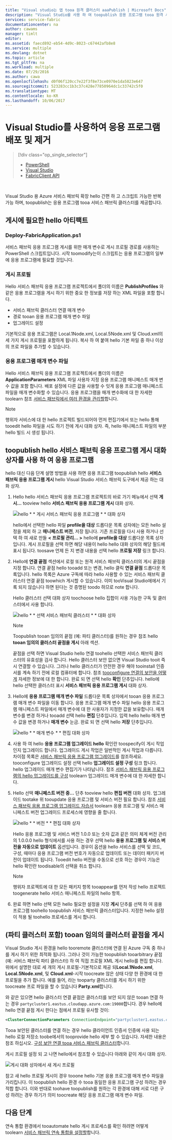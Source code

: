 ```yaml
---
title: "Visual studio는 앱 tooa 원격 클러스터 aaaPublish | Microsoft Docs"
description: "Visual Studio를 사용 하 여 toopublish 응용 프로그램 tooa 원격 서비스 패브릭 클러스터 하는 방법에 대해 알아봅니다."
services: service-fabric
documentationcenter: na
author: cawams
manager: timlt
editor: 
ms.assetid: faecd892-eb54-4d9c-8023-c67442afb8e8
ms.service: multiple
ms.devlang: dotnet
ms.topic: article
ms.tgt_pltfrm: na
ms.workload: multiple
ms.date: 07/29/2016
ms.author: cawa
ms.openlocfilehash: d0f06f120cc7e22f3f8e73ce0970e1da5823e647
ms.sourcegitcommit: 523283cc1b3c37c428e77850964dc1c33742c5f0
ms.translationtype: MT
ms.contentlocale: ko-KR
ms.lasthandoff: 10/06/2017
---
```

# <a name="deploy-and-remove-applications-using-visual-studio"></a>Visual Studio를 사용하여 응용 프로그램 배포 및 제거
> [!div class="op_single_selector"]
> * [PowerShell](service-fabric-deploy-remove-applications.md)
> * [Visual Studio](service-fabric-publish-app-remote-cluster.md)
> * [FabricClient API](service-fabric-deploy-remove-applications-fabricclient.md)
> 
> 

<br/>

Visual Studio 용 Azure 서비스 패브릭 확장 hello 간편 하 고 스크립트 가능한 반복 가능 하며, toopublish는 응용 프로그램 tooa 서비스 패브릭 클러스터를 제공합니다.

## <a name="hello-artifacts-required-for-publishing"></a>게시에 필요한 hello 아티팩트
### <a name="deploy-fabricapplicationps1"></a>Deploy-FabricApplication.ps1
서비스 패브릭 응용 프로그램 게시를 위한 매개 변수로 게시 프로필 경로를 사용하는 PowerShell 스크립트입니다. 시작 toomodify는이 스크립트는 응용 프로그램의 일부에 응용 프로그램에 필요할 것입니다.

### <a name="publish-profiles"></a>게시 프로필
Hello 서비스 패브릭 응용 프로그램 프로젝트에서 폴더의 이름은 **PublishProfiles** 와 같은 응용 프로그램을 게시 하기 위한 중요 한 정보를 저장 하는 XML 파일을 포함 합니다.

* 서비스 패브릭 클러스터 연결 매개 변수
* 경로 tooan 응용 프로그램 매개 변수 파일
* 업그레이드 설정

기본적으로 응용 프로그램은 Local.1Node.xml, Local.5Node.xml 및 Cloud.xml의 세 가지 게시 프로필을 포함하게 됩니다. 복사 하 여 붙여 hello 기본 파일 중 하나 이상의 프로 파일을 추가할 수 있습니다.

### <a name="application-parameter-files"></a>응용 프로그램 매개 변수 파일
Hello 서비스 패브릭 응용 프로그램 프로젝트에서 폴더의 이름은 **ApplicationParameters** XML 파일 사용자 지정 응용 프로그램 매니페스트 매개 변수 값을 포함 합니다. 배포 설정에 다른 값을 사용할 수 잇게 응용 프로그램 매니페스트 파일을 매개 변수화할 수 있습니다. 응용 프로그램을 매개 변수화에 대 한 자세한 toolearn 참조 [서비스 패브릭에서 여러 환경을 관리할](service-fabric-manage-multiple-environment-app-configuration.md)합니다.

> [!NOTE]
> 행위자 서비스에 대 한 hello 프로젝트 빌드되어야 먼저 편집기에서 또는 hello 통해 tooedit hello 파일을 시도 하기 전에 게시 대화 상자. 즉, hello 매니페스트 파일의 부분 hello 빌드 시 생성 됩니다.

## <a name="toopublish-an-application-using-hello-publish-service-fabric-application-dialog-box"></a>toopublish hello 서비스 패브릭 응용 프로그램 게시 대화 상자를 사용 하 여 응용 프로그램
hello 대신 다음 단계 설명 방법을 사용 하면 응용 프로그램 toopublish hello **서비스 패브릭 응용 프로그램 게시** hello Visual Studio 서비스 패브릭 도구에서 제공 하는 대화 상자.

1. Hello hello 서비스 패브릭 응용 프로그램 프로젝트의 바로 가기 메뉴에서 선택 **게시...** tooview hello **서비스 패브릭 응용 프로그램 게시** 대화 상자.
   
    ![hello * * 게시 서비스 패브릭 응용 프로그램 * * 대화 상자][0]
   
    hello에서 선택한 hello 파일 **profile을 대상** 드롭다운 목록 상자에는 모든 hello 설정을 제외 하 고 **매니페스트 버전**, 저장 됩니다. 기존 프로필을 다시 사용 하거나 선택 하 여 새로 만들 **< 프로필 관리... >** hello에 **profile을 대상** 드롭다운 목록 상자입니다. 게시 프로필을 선택 하면 해당 내용이 hello hello 대화 상자의 해당 필드에 표시 됩니다. toosave 언제 든 지 변경 내용을 선택 hello **프로필 저장** 링크 합니다.    
2. Hello에 **연결 끝점** 섹션에서 로컬 또는 원격 서비스 패브릭 클러스터의 게시 끝점을 지정 합니다. 연결 끝점 hello tooadd 또는 변경, hello 클릭 **연결 끝점** 드롭다운 목록입니다. hello 목록은 Azure 구독에 따라 hello 사용할 수 있는 서비스 패브릭 클러스터 연결 끝점 toowhich 게시할 수 있습니다. 이미 tooVisual Studio에에서 기록 되지 않습니다 하면 된다는 것 증명된 toodo 하므로 note 합니다.
   
    Hello 클러스터 선택 대화 상자 toochoose hello 집합이 사용 가능한 구독 및 클러스터에서 사용 합니다.
   
    ![hello * * 선택 서비스 패브릭 클러스터 * * 대화 상자][1]
   
   > [!NOTE]
   > Toopublish tooan 임의의 끝점 (예: 파티 클러스터)를 원하는 경우 참조 hello **tooan 임의의 클러스터 끝점을 게시** 아래 섹션.
   > 
   > 
   
    끝점을 선택 하면 Visual Studio hello 연결 toohello 선택한 서비스 패브릭 클러스터의 유효성을 검사 합니다. Hello 클러스터 보안 없으면 Visual Studio tooit 즉시 연결할 수 있습니다. 그러나 hello 클러스터가 안전한 경우 해야 tooinstall 인증서를 계속 하기 전에 로컬 컴퓨터에 합니다. 참조 [tooconfigure 연결의 보안을 어떻게](service-fabric-visualstudio-configure-secure-connections.md) 자세한 정보에 대 한 합니다. 완료 되 면 선택 hello **확인** 단추입니다. hello에 hello 선택한 클러스터 표시 **서비스 패브릭 응용 프로그램 게시** 대화 상자.
3. Hello에 **응용 프로그램 매개 변수 파일** 드롭다운 목록 상자에서 tooan 응용 프로그램 매개 변수 파일을 이동 합니다. 응용 프로그램 매개 변수 파일 hello 응용 프로그램 매니페스트 파일에서 매개 변수에 대 한 사용자가 지정한 값을 보유합니다. 매개 변수를 변경 하거나 tooadd 선택 hello **편집** 단추입니다. 입력 hello hello 매개 변수 값을 변경 하거나 **매개 변수** 눈금. 완료 되 면 선택 hello **저장** 단추입니다.
   
    ![hello * * 매개 변수 * * 편집 대화 상자][2]
4. 사용 하 여 hello **응용 프로그램 업그레이드 hello** 확인란 toospecify이 게시 작업 인지 업그레이드 합니다. 업그레이드 게시 작업은 일반적인 게시 작업과 다릅니다. 차이점 목록은 [서비스 패브릭 응용 프로그램 업그레이드](service-fabric-application-upgrade.md)를 참조하세요. tooconfigure 업그레이드 설정 선택 hello **업그레이드 설정 구성** 링크 합니다. hello 업그레이드 매개 변수 편집기가 나타납니다. 참조 [서비스 패브릭 응용 프로그램의 hello 업그레이드를 구성](service-fabric-visualstudio-configure-upgrade.md) toolearn 업그레이드 매개 변수에 대 한 자세한 합니다.
5. Hello 선택 **매니페스트 버전 중...** 단추 tooview hello **편집 버전** 대화 상자. 업그레이드 tootake 위 tooupdate 응용 프로그램 및 서비스 버전 필요 합니다. 참조 [서비스 패브릭 응용 프로그램 업그레이드 자습서](service-fabric-application-upgrade-tutorial.md) toolearn 응용 프로그램 및 서비스 매니페스트 버전 업그레이드 프로세스에 영향을 줄 합니다.
   
    ![hello * * 버전 * * 편집 대화 상자][3]
   
    Hello 응용 프로그램 및 서비스 버전 1.0.0 또는 숫자 값과 같은 의미 체계 버전 관리의 1.0.0.0 hello 형식에서를 사용 하는 경우 선택 hello **응용 프로그램 및 서비스 버전을 자동으로 업데이트** 옵션입니다. 경우이 옵션을 hello 서비스를 선택 및 코드, 구성, 때마다 응용 프로그램 버전 번호가 자동으로 업데이트 또는 데이터 패키지 버전이 업데이트 됩니다. Tooedit hello 버전을 수동으로 선호 하는 경우이 기능은 hello 확인란 toodisable의 선택을 취소 합니다.
   
   > [!NOTE]
   > 행위자 프로젝트에 대 한 모든 패키지 항목 tooappear를 먼저 작성 hello 프로젝트 toogenerate hello 서비스 매니페스트 파일의 hello 항목.
   > 
   > 
6. 완료 하면 hello 선택 모든 hello 필요한 설정을 지정 **게시** 단추를 선택 하 여 응용 프로그램 toohello toopublish 서비스 패브릭 클러스터입니다. 지정한 hello 설정이 적용 될 toohello 프로세스를 게시 합니다.

## <a name="publish-tooan-arbitrary-cluster-endpoint-including-party-clusters"></a>(파티 클러스터 포함) tooan 임의의 클러스터 끝점을 게시
Visual Studio 게시 환경을 hello tooremote 클러스터에 연결 된 Azure 구독 중 하나를 게시 하기 위한 최적화 됩니다. 그러나 것이 가능한 toopublish tooarbitrary 끝점 (예: 서비스 패브릭 파티 클러스터) 하 여 직접 프로필 XML 게시 hello를 편집 합니다. 위에서 설명한 대로 세 개의 게시 프로필-기본적으로 제공 되**Local.1Node.xml**, **Local.5Node.xml**, 및 **Cloud.xml**-시작 toocreate 않은 상태 다양 한 환경에 대 한 프로필을 추가 합니다. 예를 들어, 라는 tooparty 클러스터를 게시 하기 위한 toocreate 프로 파일을 할 수 있습니다 **Party.xml**합니다.

와 같은 있으면 hello 클러스터 연결 끝점은 클러스터를 보안 되지 않은 tooan 연결 하는 경우 `partycluster1.eastus.cloudapp.azure.com:19000`합니다. 경우 hello에 hello 연결 끝점 게시 한다는 점에서 프로필 유사할 것이:

```XML
<ClusterConnectionParameters ConnectionEndpoint="partycluster1.eastus.cloudapp.azure.com:19000" />
```

  Tooa 보안된 클러스터를 연결 하는 경우 hello 클라이언트 인증서 인증에 사용 되는 hello 로컬 저장소 toobe에서의 tooprovide hello 세부 할 수 있습니다. 자세한 내용은 참조 하십시오. [구성 보안 연결 tooa 서비스 패브릭 클러스터](service-fabric-visualstudio-configure-secure-connections.md)합니다.

  게시 프로필 설정 되 고 나면 hello에서 참조할 수 있습니다 아래와 같이 게시 대화 상자.

  ![게시 대화 상자에서 새 게시 프로필][4]

  참고 새 hello 프로필 게시이 경우 tooone hello 기본 응용 프로그램 매개 변수 파일을 가리킵니다. 이 toopublish hello 환경 수 tooa 동일한 응용 프로그램 구성 하려는 경우 적합 합니다. 이와 반대로 toohave toopublish를 원하는 각 환경에 대해 서로 다른 구성 하려는 경우 하기가 의미 toocreate 해당 응용 프로그램 매개 변수 파일.

## <a name="next-steps"></a>다음 단계
연속 통합 환경에서 tooautomate hello 게시 프로세스를 확인 하려면 어떻게 toolearn [서비스 패브릭 연속 통합을 설정할](service-fabric-set-up-continuous-integration.md)합니다.

[0]: ./media/service-fabric-publish-app-remote-cluster/PublishDialog.png
[1]: ./media/service-fabric-publish-app-remote-cluster/SelectCluster.png
[2]: ./media/service-fabric-publish-app-remote-cluster/EditParams.png
[3]: ./media/service-fabric-publish-app-remote-cluster/EditVersions.png
[4]: ./media/service-fabric-publish-app-remote-cluster/publish-to-party-cluster.png
